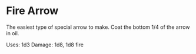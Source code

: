 ﻿# Fire Arrow

The easiest type of special arrow to make.
Coat the bottom 1/4 of the arrow in oil.

Uses: 1d3
Damage: 1d8, 1d8 fire